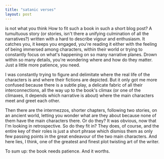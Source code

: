 ```yaml
---
title: "satanic verses"
layout: post
---
```


is not what you think <!--excerpt-->
How to fit such a book in such a short blog post? A tumultuous story (or stories, isn't there a unifying culmination of all the narratives?) written with a hard to describe vigour and enthusiasm. It catches you, it keeps you engaged, you're reading it either with the feeling of being immersed among characters, within their world or trying to constantly focus on what's happening on so many narrative planes. Drown within so many details, you're wondering where and how do they matter. Just a little more patience, you need.

I was constantly trying to figure and delimitate where the real life of the characters is and where their fictions are depicted. But it only got me more confused because there is a subtle play, a delicate fabric of all their interconnections, all the way up to the book's climax (or one of the climaxes, it depends which narrative is about) where the main characters meet and greet each other.

Then there are the intermezzos, shorter chapters, following two stories, on an ancient world, letting you wonder what are they about because none of them have the main characters there. Or do they? It was obvious, now that I'm looking in retrospective. So do they fit in? They does, of course, and the entire key of their roles is just a short phrase which dismiss them as only few passing points in the great endeavour of the two main characters. And here lies, I think, one of the greatest and finest plot twisting art of the writer.

To sum up: the book needs patience. And it worths.
